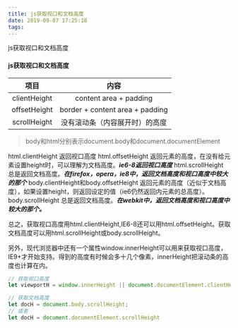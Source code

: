 ```yaml
---
title: js获取视口和文档高度
date: 2019-09-07 17:25:18
tags:
---
```


js获取视口和文档高度

<!-- more -->

#### js获取视口和文档高度

项目 | 内容
:------------: | :-------------:
clientHeight | content area + padding 
offsetHeight | border + content area + padding 
scrollHeight | 没有滚动条（内容展开时）的高度

> body和html分别表示document.body和document.documentElement

html.clientHeight 返回视口高度
html.offsetHeight 返回<html>元素的高度，在没有给<html>元素设置height时，可以理解为文档高度。***ie6-8返回视口高度***
html.scrollHeight    总是返回文档高度。***在firefox，opera，ie8中，返回文档高度和视口高度中较大的那个***
body.clientHeight和body.offsetHeight    返回<body>元素的高度（近似于文档高度），如果<body>设置height，则返回设定的值（ie6仍然返回<body>内元素的总高度）。
body.scrollHeight    总是返回文档高度。***在webkit中，返回文档高度和视口高度中较大的那个。***

总之，获取视口高度用html.clientHeight,IE6-8还可以用html.offsetHeight。获取文档高度可以用html.scrollHeight或body.scrollHeight。

另外，​​现代浏览器中还有一个属性window.innerHeight可以用来获取视口高度，IE9+才开始支持。得到的高度有时候会多十几个像素，innerHeight把滚动条的高度也计算在内。

```javascript
// 获取视口高度
let viewportH = window.innerHeight || document.documentElement.clientHeight;

// 获取文档高度
let docH = document.body.scrollHeight;
// 或者
let docH = document.documentElement.scrollHeight
```
